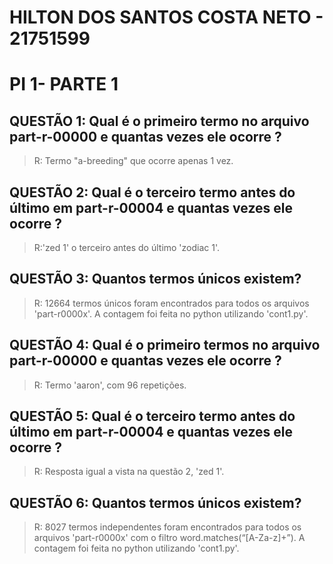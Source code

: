 # HILTON DOS SANTOS COSTA NETO - 21751599
# PI 1- PARTE 1


## QUESTÃO 1: Qual é o primeiro termo no arquivo part-r-00000 e quantas vezes ele ocorre ?

> R: Termo "a-breeding" que ocorre apenas 1 vez.

## QUESTÃO 2: Qual é o terceiro termo antes do último em part-r-00004 e quantas vezes ele ocorre ?

> R:'zed	1' o terceiro antes do último 'zodiac 1'.


## QUESTÃO 3: Quantos termos únicos existem?

> R: 12664 termos únicos foram encontrados para todos os arquivos 'part-r0000x'.
> A contagem foi feita no python utilizando 'cont1.py'.


## QUESTÃO 4: Qual é o primeiro termos no arquivo part-r-00000 e quantas vezes ele ocorre ?

> R: Termo 'aaron', com 96 repetições.

## QUESTÃO 5: Qual é o terceiro termo antes do último em part-r-00004 e quantas vezes ele ocorre ?

> R: Resposta igual a vista na questão 2, 'zed 1'.

## QUESTÃO 6: Quantos termos únicos existem?

> R: 8027 termos independentes foram encontrados para todos os arquivos 'part-r0000x' com o filtro word.matches(“[A-Za-z]+”).
> A contagem foi feita no python utilizando 'cont1.py'.
